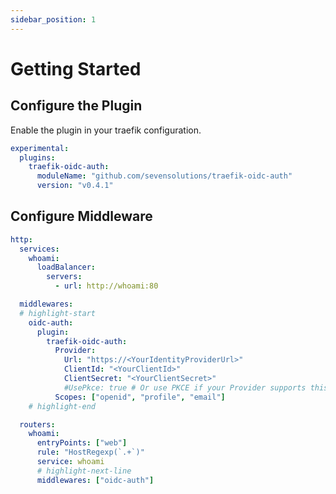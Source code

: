 ```yaml
---
sidebar_position: 1
---
```


# Getting Started

## Configure the Plugin

Enable the plugin in your traefik configuration.

```yml
experimental:
  plugins:
    traefik-oidc-auth:
      moduleName: "github.com/sevensolutions/traefik-oidc-auth"
      version: "v0.4.1"
```

## Configure Middleware

```yml
http:
  services:
    whoami:
      loadBalancer:
        servers:
          - url: http://whoami:80

  middlewares:
  # highlight-start
    oidc-auth:
      plugin:
        traefik-oidc-auth:
          Provider:
            Url: "https://<YourIdentityProviderUrl>"
            ClientId: "<YourClientId>"
            ClientSecret: "<YourClientSecret>"
            #UsePkce: true # Or use PKCE if your Provider supports this
          Scopes: ["openid", "profile", "email"]
    # highlight-end

  routers:
    whoami:
      entryPoints: ["web"]
      rule: "HostRegexp(`.+`)"
      service: whoami
      # highlight-next-line
      middlewares: ["oidc-auth"]
```